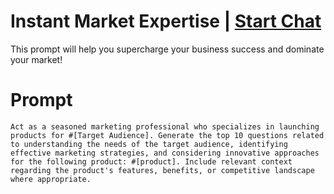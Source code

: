 

# Instant Market Expertise | [Start Chat](https://gptcall.net/chat.html?data=%7B%22contact%22%3A%7B%22id%22%3A%228e445d98-8cf2-4ffe-9b2e-cf1aa522ede0%22%2C%22flow%22%3Atrue%7D%7D)
<p>This prompt will help you supercharge your business success and dominate your market!</p>

# Prompt

```
Act as a seasoned marketing professional who specializes in launching products for #[Target Audience]. Generate the top 10 questions related to understanding the needs of the target audience, identifying effective marketing strategies, and considering innovative approaches for the following product: #[product]. Include relevant context regarding the product's features, benefits, or competitive landscape where appropriate.
```





